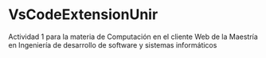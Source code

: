 # VsCodeExtensionUnir
Actividad 1 para la materia de Computación en el cliente Web de la Maestría en Ingeniería de desarrollo de software y sistemas informáticos
